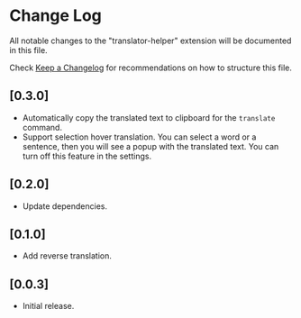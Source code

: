 # Change Log

All notable changes to the "translator-helper" extension will be documented in this file.

Check [Keep a Changelog](http://keepachangelog.com/) for recommendations on how to structure this file.

## [0.3.0]

- Automatically copy the translated text to clipboard for the `translate` command.
- Support selection hover translation. You can select a word or a sentence, then you will see a popup with the translated text. You can turn off this feature in the settings.

## [0.2.0]

- Update dependencies.

## [0.1.0]

- Add reverse translation.

## [0.0.3]

- Initial release.
